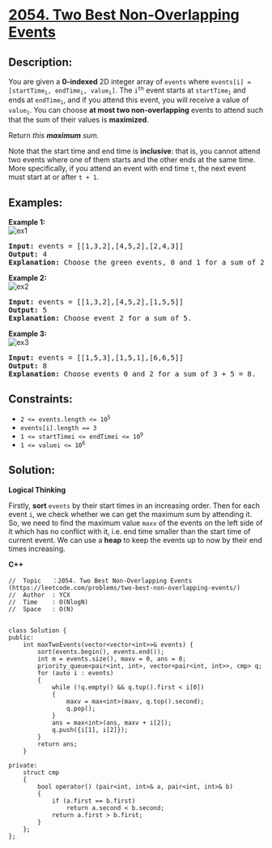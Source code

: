 # [2054. Two Best Non-Overlapping Events](https://leetcode.com/problems/two-best-non-overlapping-events/)


## Description:

<p>You are given a <strong>0-indexed</strong> 2D integer array of <code>events</code> where <code>events[i] = [startTime<sub>i</sub>, endTime<sub>i</sub>, value<sub>i</sub>]</code>. The <code>i<sup>th</sup></code> event starts at <code>startTime<sub>i</sub></code> and ends at <code>endTime<sub>i</sub></code>, and if you attend this event, you will receive a value of <code>value<sub>i</sub></code>. You can choose <strong>at most two non-overlapping</strong> events to attend such that the sum of their values is <strong>maximized</strong>.</p>
<p>Return <em>this <strong>maximum</strong> sum.</em></p>
<p>Note that the start time and end time is <strong>inclusive</strong>: that is, you cannot attend two events where one of them starts and the other ends at the same time. More specifically, if you attend an event with end time <code>t</code>, the next event must start at or after <code>t + 1</code>.</p>


## Examples:

<strong>Example 1:</strong>
<br/>![ex1](https://assets.leetcode.com/uploads/2021/09/21/picture5.png)</br>
<pre>
<strong>Input:</strong> events = [[1,3,2],[4,5,2],[2,4,3]]
<strong>Output:</strong> 4
<strong>Explanation:</strong> Choose the green events, 0 and 1 for a sum of 2 + 2 = 4.
</pre>

<strong>Example 2:</strong>
<br/>![ex2](https://assets.leetcode.com/uploads/2021/09/21/picture1.png)</br>
<pre>
<strong>Input:</strong> events = [[1,3,2],[4,5,2],[1,5,5]]
<strong>Output:</strong> 5
<strong>Explanation:</strong> Choose event 2 for a sum of 5.
</pre>

<strong>Example 3:</strong>
<br/>![ex3](https://assets.leetcode.com/uploads/2021/09/21/picture3.png)</br>
<pre>
<strong>Input:</strong> events = [[1,5,3],[1,5,1],[6,6,5]]
<strong>Output:</strong> 8
<strong>Explanation:</strong> Choose events 0 and 2 for a sum of 3 + 5 = 8.
</pre>


## Constraints:

<ul>
  <li><code>2 &lt;= events.length &lt;= 10<sup>5</sup></code></li>
  <li><code>events[i].length == 3</code></li>
  <li><code>1 &lt;= startTimei &lt;= endTimei &lt;= 10<sup>9</sup></code></li>
  <li><code>1 &lt;= valuei &lt;= 10<sup>6</sup></code></li>
</ul>


## Solution:

<strong>Logical Thinking</strong>
<p>Firstly, <strong>sort</strong> <code>events</code> by their start times in an increasing order. Then for each event <code>i</code>, we check whether we can get the maximum sum by attending it. So, we need to find the maximum value <code>maxv</code> of the events on the left side of it which has no conflict with it, i.e. end time smaller than the start time of current event. We can use a <strong>heap</strong> to keep the events up to now by their end times increasing.</p>

 
<strong>C++</strong>

```
//  Topic   ：2054. Two Best Non-Overlapping Events (https://leetcode.com/problems/two-best-non-overlapping-events/)
//  Author  : YCX
//  Time    : O(NlogN)
//  Space   : O(N)


class Solution {
public:
    int maxTwoEvents(vector<vector<int>>& events) {
        sort(events.begin(), events.end());
        int m = events.size(), maxv = 0, ans = 0;
        priority_queue<pair<int, int>, vector<pair<int, int>>, cmp> q;
        for (auto i : events)
        {
            while (!q.empty() && q.top().first < i[0])
            {
                maxv = max<int>(maxv, q.top().second);
                q.pop();
            }
            ans = max<int>(ans, maxv + i[2]);
            q.push({i[1], i[2]});
        }
        return ans;
    }
    
private: 
    struct cmp
    {
        bool operator() (pair<int, int>& a, pair<int, int>& b)
        {
            if (a.first == b.first)
                return a.second < b.second;
            return a.first > b.first;
        }
    };
};
```
